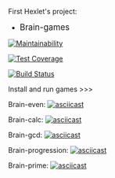 First Hexlet's project:
* <big>Brain-games</big>

[![Maintainability](https://api.codeclimate.com/v1/badges/c6fb403409d0a8c2c351/maintainability)](https://codeclimate.com/github/Luckybox59/Brain-games/maintainability)

[![Test Coverage](https://api.codeclimate.com/v1/badges/c6fb403409d0a8c2c351/test_coverage)](https://codeclimate.com/github/Luckybox59/Brain-games/test_coverage)

[![Build Status](https://travis-ci.org/Luckybox59/project-lvl1-s352.svg?branch=master)](https://travis-ci.org/Luckybox59/project-lvl1-s352)

Install and run games >>>

Brain-even:
[![asciicast](https://asciinema.org/a/wTFYeTsYwIFdqBau1jDqUN3lW.png)](https://asciinema.org/a/wTFYeTsYwIFdqBau1jDqUN3lW)

Brain-calc:
[![asciicast](https://asciinema.org/a/DguOZKhSa0RX71kzUsgLrDFgn.png)](https://asciinema.org/a/DguOZKhSa0RX71kzUsgLrDFgn)

Brain-gcd:
[![asciicast](https://asciinema.org/a/Lur4DnEVzVQjaZNClcmq9WtYw.png)](https://asciinema.org/a/Lur4DnEVzVQjaZNClcmq9WtYw)

Brain-progression:
[![asciicast](https://asciinema.org/a/rsglxpEEya6XqiVAPrRweC24b.png)](https://asciinema.org/a/rsglxpEEya6XqiVAPrRweC24b)

Brain-prime:
[![asciicast](https://asciinema.org/a/WgyeeTnhsqBWE72yKu6uQlKYy.png)](https://asciinema.org/a/WgyeeTnhsqBWE72yKu6uQlKYy)
